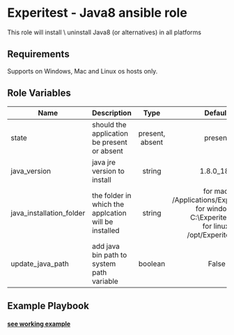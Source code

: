 Experitest - Java8 ansible role
=========

This role will install \ uninstall Java8 (or alternatives) in all platforms

Requirements
------------

Supports on Windows, Mac and Linux os hosts only.

Role Variables
--------------

| Name | Description | Type | Default | Required |
|------|-------------|:----:|:-----:|:-----:|
| state | should the application be present or absent | present, absent | present | no |
| java_version | java jre version to install | string | 1.8.0_181 | no |
| java_installation_folder | the folder in which the applcation will be installed | string | for mac: /Applications/Experitest/jre <br> for windows: C:\\Experitest\\jre <br> for linux: /opt/Experitest/jre | no |
| update_java_path | add java bin path to system path variable | boolean | False | no |

Example Playbook
----------------

#### [see working example](/example)
